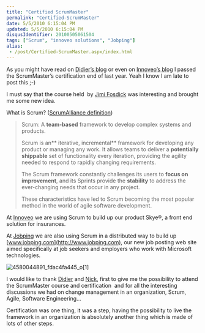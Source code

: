 ```yaml
---
title: "Certified ScrumMaster"
permalink: "Certified-ScrumMaster"
date: 5/5/2010 6:15:04 PM
updated: 5/5/2010 6:15:04 PM
disqusIdentifier: 20100505061504
tags: ["Scrum", "innoveo solutions", "Jobping"]
alias:
 - /post/Certified-ScrumMaster.aspx/index.html
---
```

As you might have read on [Didier’s blog](http://didierbeck.com/2010/01/laurent-is-a-certified-scrummaster/) or even on [Innoveo’s blog](http://blog.innoveo.com/post/Laurent-is-a-Certified-ScrumMaster!.aspx) I passed the ScrumMaster’s certification end of last year. Yeah I know I am late to post this ;-)

I must say that the course held  by [Jimi Fosdick](http://www.danube.com/company/bios/jimi) was interesting and brought me some new idea.
<!-- more -->

What is Scrum? ([ScrumAlliance definition](http://www.scrumalliance.org/))

> Scrum: A **team-based** framework to develop complex systems and products.
> 
> Scrum is an** iterative, incremental** framework for developing any product or managing any work. It allows teams to deliver a **potentially shippable** set of functionality every iteration, providing the agility needed to respond to rapidly changing requirements.
> 
> The Scrum framework constantly challenges its users to **focus on improvement**, and its Sprints provide the **stability** to address the ever-changing needs that occur in any project.
> 
> These characteristics have led to Scrum becoming the most popular method in the world of agile software development.

 At [Innoveo](http://www.innoveo.com/) we are using Scrum to build up our product Skye®, a front end solution for insurances.

At [Jobping](http://www.jobping.com/) we are also using Scrum in a distributed way to build up [www.jobping.com](http://www.jobping.com), our new job posting web site aimed specifically at job seekers and employers who work with Microsoft technologies.

![4580044891_fdac4fa445_o[1]](/images/4580044891_fdac4fa445_o%5B1%5D.jpg "4580044891_fdac4fa445_o[1]")

I would like to thank [Didier](http://didierbeck.com/) and [Nick](http://zonenick.blogspot.com/), first to give me the possibility to attend the ScrumMaster course and certification  and for all the interesting discussions we had on change management in an organization, Scrum, Agile, Software Engineering…

Certification was one thing, it was a step, having the possibility to live the framework in an organization is absolutely another thing which is made of lots of other steps.
